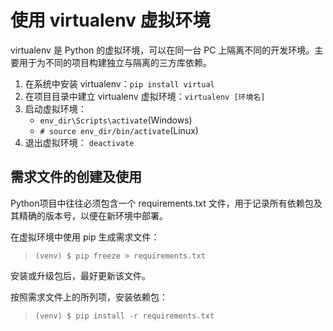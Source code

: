 # 使用 virtualenv 虚拟环境

virtualenv 是 Python 的虚拟环境，可以在同一台 PC 上隔离不同的开发环境。主要用于为不同的项目构建独立与隔离的三方库依赖。

1. 在系统中安装 virtualenv：`pip install virtual`
2. 在项目目录中建立 virtualenv 虚拟环境：`virtualenv [环境名]` 
3. 启动虚拟环境：
	- `env_dir\Scripts\activate`(Windows)
	- `# source env_dir/bin/activate`(Linux)
4. 退出虚拟环境： `deactivate`

## 需求文件的创建及使用

Python项目中往往必须包含一个 requirements.txt 文件，用于记录所有依赖包及其精确的版本号，以便在新环境中部署。

在虚拟环境中使用 pip 生成需求文件：

> `(venv) $ pip freeze > requirements.txt`

安装或升级包后，最好更新该文件。

按照需求文件上的所列项，安装依赖包：

> `(venv) $ pip install -r requirements.txt`